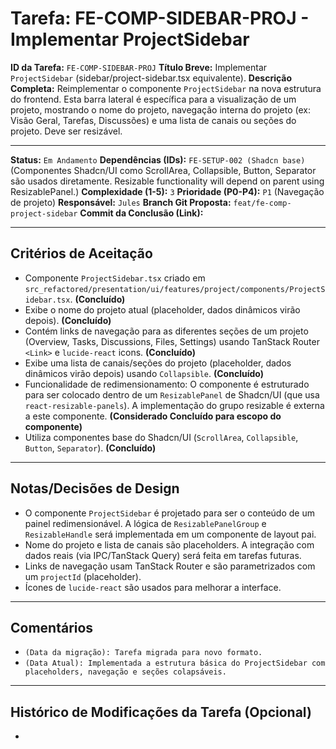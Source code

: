 # Tarefa: FE-COMP-SIDEBAR-PROJ - Implementar ProjectSidebar

**ID da Tarefa:** `FE-COMP-SIDEBAR-PROJ`
**Título Breve:** Implementar `ProjectSidebar` (sidebar/project-sidebar.tsx equivalente).
**Descrição Completa:**
Reimplementar o componente `ProjectSidebar` na nova estrutura do frontend. Esta barra lateral é específica para a visualização de um projeto, mostrando o nome do projeto, navegação interna do projeto (ex: Visão Geral, Tarefas, Discussões) e uma lista de canais ou seções do projeto. Deve ser resizável.

---

**Status:** `Em Andamento`
**Dependências (IDs):** `FE-SETUP-002 (Shadcn base)` (Componentes Shadcn/UI como ScrollArea, Collapsible, Button, Separator são usados diretamente. Resizable functionality will depend on parent using ResizablePanel.)
**Complexidade (1-5):** `3`
**Prioridade (P0-P4):** `P1` (Navegação de projeto)
**Responsável:** `Jules`
**Branch Git Proposta:** `feat/fe-comp-project-sidebar`
**Commit da Conclusão (Link):**

---

## Critérios de Aceitação
- Componente `ProjectSidebar.tsx` criado em `src_refactored/presentation/ui/features/project/components/ProjectSidebar.tsx`. **(Concluído)**
- Exibe o nome do projeto atual (placeholder, dados dinâmicos virão depois). **(Concluído)**
- Contém links de navegação para as diferentes seções de um projeto (Overview, Tasks, Discussions, Files, Settings) usando TanStack Router `<Link>` e `lucide-react` icons. **(Concluído)**
- Exibe uma lista de canais/seções do projeto (placeholder, dados dinâmicos virão depois) usando `Collapsible`. **(Concluído)**
- Funcionalidade de redimensionamento: O componente é estruturado para ser colocado dentro de um `ResizablePanel` de Shadcn/UI (que usa `react-resizable-panels`). A implementação do grupo resizable é externa a este componente. **(Considerado Concluído para escopo do componente)**
- Utiliza componentes base do Shadcn/UI (`ScrollArea`, `Collapsible`, `Button`, `Separator`). **(Concluído)**

---

## Notas/Decisões de Design
- O componente `ProjectSidebar` é projetado para ser o conteúdo de um painel redimensionável. A lógica de `ResizablePanelGroup` e `ResizableHandle` será implementada em um componente de layout pai.
- Nome do projeto e lista de canais são placeholders. A integração com dados reais (via IPC/TanStack Query) será feita em tarefas futuras.
- Links de navegação usam TanStack Router e são parametrizados com um `projectId` (placeholder).
- Ícones de `lucide-react` são usados para melhorar a interface.

---

## Comentários
- `(Data da migração): Tarefa migrada para novo formato.`
- `(Data Atual): Implementada a estrutura básica do ProjectSidebar com placeholders, navegação e seções colapsáveis.`

---

## Histórico de Modificações da Tarefa (Opcional)
-
